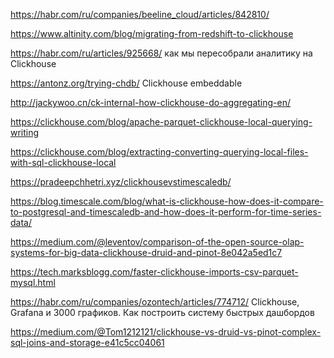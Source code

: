 https://habr.com/ru/companies/beeline_cloud/articles/842810/

<https://www.altinity.com/blog/migrating-from-redshift-to-clickhouse>

https://habr.com/ru/articles/925668/ как мы пересобрали аналитику на Clickhouse

https://antonz.org/trying-chdb/ Clickhouse embeddable 

http://jackywoo.cn/ck-internal-how-clickhouse-do-aggregating-en/

https://clickhouse.com/blog/apache-parquet-clickhouse-local-querying-writing

https://clickhouse.com/blog/extracting-converting-querying-local-files-with-sql-clickhouse-local

https://pradeepchhetri.xyz/clickhousevstimescaledb/

https://blog.timescale.com/blog/what-is-clickhouse-how-does-it-compare-to-postgresql-and-timescaledb-and-how-does-it-perform-for-time-series-data/

<https://medium.com/@leventov/comparison-of-the-open-source-olap-systems-for-big-data-clickhouse-druid-and-pinot-8e042a5ed1c7>

https://tech.marksblogg.com/faster-clickhouse-imports-csv-parquet-mysql.html

https://habr.com/ru/companies/ozontech/articles/774712/ Clickhouse, Grafana и 3000 графиков. Как построить систему быстрых дашбордов


https://medium.com/@Tom1212121/clickhouse-vs-druid-vs-pinot-complex-sql-joins-and-storage-e41c5cc04061


